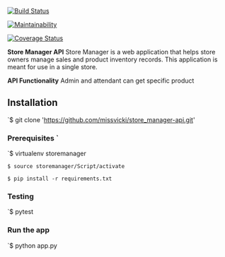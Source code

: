 [![**Build Status**](https://travis-ci.org/missvicki/store_manager-api.svg?branch=161204538-admin-attendant-get-specific-product)](https://travis-ci.org/missvicki/store_manager-api) 

[![Maintainability](https://api.codeclimate.com/v1/badges/a68f287f8f7b9bf13c07/maintainability)](https://codeclimate.com/github/missvicki/store_manager-api/maintainability)

[![Coverage Status](https://coveralls.io/repos/github/missvicki/store_manager-api/badge.svg?branch=161204538-admin-attendant-get-specific-product)](https://coveralls.io/github/missvicki/store_manager-api?branch=161204538-admin-attendant-get-specific-product)


**Store Manager API** 
Store Manager is a web application that helps store owners manage sales and product inventory records. This application is meant for use in a single store.    


**API Functionality**
Admin and attendant can get specific product


## Installation
`$ git clone 'https://github.com/missvicki/store_manager-api.git'


### Prerequisites `

`$ virtualenv storemanager

`$ source storemanager/Script/activate`

`$ pip install -r requirements.txt`

### Testing
`$ pytest 

### Run the app

`$ python app.py



